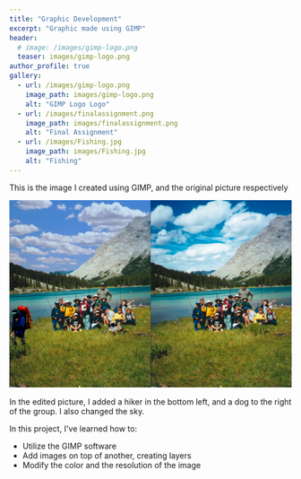 ```yaml
---
title: "Graphic Development"
excerpt: "Graphic made using GIMP"
header:
  # image: /images/gimp-logo.png
  teaser: images/gimp-logo.png
author_profile: true
gallery:
  - url: /images/gimp-logo.png
    image_path: images/gimp-logo.png
    alt: "GIMP Logo Logo"
  - url: /images/finalassignment.png
    image_path: images/finalassignment.png
    alt: "Final Assignment"
  - url: /images/Fishing.jpg
    image_path: images/Fishing.jpg
    alt: "Fishing"
---
```


This is the image I created using GIMP, and the original picture respectively

<img src="/images/gimpimage.png" alt="Group of people in front of a lake">

In the edited picture, I added a hiker in the bottom left, and a dog to the right of the group. I also changed the sky.

In this project, I've learned how to:
- Utilize the GIMP software
- Add images on top of another, creating layers
- Modify the color and the resolution of the image
